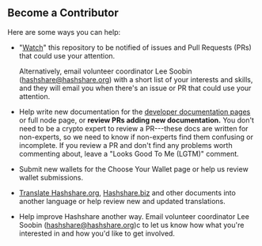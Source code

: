 ## Become a Contributor

Here are some ways you can help:

* "[Watch](https://github.com/hss5747/HashShare-Core)" this
  repository to be notified of issues and Pull Requests (PRs) that could use
  your attention.

    Alternatively, email volunteer coordinator Lee Soobin
    ([hashshare@hashshare.org](mailto:hashshare@hashshare.org))
    with a short list of your interests and skills, and they will email you when
    there's an issue or PR that could use your attention.

* Help write new documentation
  for the [developer documentation pages](https://github.com/hss5747/HashShare-Core/tree/master/doc)
  or full node page, or **review PRs
  adding new documentation.**
  You don't need to be a crypto expert to review a PR---these docs are written
  for non-experts, so we need to know if non-experts find them confusing or
  incomplete. If you review a PR and don't find any problems worth commenting
  about, leave a "Looks Good To Me (LGTM)" comment.

* Submit new wallets
  for the Choose Your Wallet page or
  help us review wallet submissions.

* [Translate Hashshare.org](https://hashshare.org/), [Hashshare.biz](https://hashshare.org/) and other documents into another language
  or help review new and updated translations.


* Help improve Hashshare another way. Email volunteer coordinator Lee Soobin ([hashshare@hashshare.org](mailto:hashshare@hashshare.org))c to let us know how what you're interested in and how you'd like to get involved.
